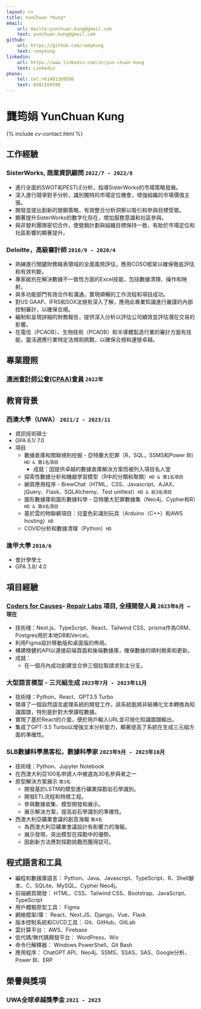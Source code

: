 ```yaml
---
layout: cv
title: YunChuan *Kung*
email:
    url: mailto:yunchuan.kung@gmail.com
    text: yunchuan.kung@gmail.com
github:
    url: https://github.com/remykung
    text: remykung
linkedin:
    url: https://www.linkedin.com/in/yun-chuan-kung
    text: Linkedin
phone:
    tel: tel:+61481169598
    text: 0481169598
---
```


# 龔筠娟 YunChuan **Kung**

<!--
include contact information from the front matter
Supported arguments:
    - homepage: url, text
    - phone
    - email
-->

{% include cv-contact.html %}

<!--
print format: use --- to separate pages
-->

## 工作經驗

### **SisterWorks, 商業資訊顧問** `2022/7 - 2022/8`

- 進行全面的SWOT和PESTLE分析，指導SisterWorks的市場策略發展。
- 深入進行競爭對手分析，識別獨特的市場定位機會，增強組織的市場價值主張。
- 開發並提出創新的營銷策略，有效整合分析洞察以吸引和參與目標受眾。
- 顯著提升SisterWorks的數字化存在，增加服務意識和社區參與。
- 與非營利團隊密切合作，使營銷計劃與組織目標保持一致，有助於市場定位和社區影響的顯著提升。

### **Deloitte，高級審計師** `2016/9 - 2020/4`

- 熟練進行關鍵財務報表領域的全面風險評估，應用COSO框架以確保徹底評估和有效判斷。
- 專家級別在解決數據不一致性方面的Excel技能，包括數據清理、操作和映射。
- 與多功能部門有效合作和溝通，實現順暢的工作流程和項目成功。
- 對US GAAP、IFRS和SOX法規有深入了解，應用此專業知識進行嚴謹的內部控制審計，以確保合規。
- 編制和呈現詳細的財務報告，提供深入分析以評估公司績效並評估潛在交易的影響。
- 在電信（PCAOB）、生物技術（PCAOB）和半導體製造行業的審計方面有技能，靈活適應行業特定法規和挑戰，以確保合規和運營卓越。

## 專業證照

### **[澳洲會計師公會(CPAA)會員](https://www.cpaaustralia.com.au)** `2022年`

## 教育背景

### **西澳大學（UWA）** `2021/2 - 2023/11`

- 資訊技術碩士
- GPA 6.1/ 7.0
- 項目
    - 數據倉庫和關聯規則挖掘 - 亞特蘭大犯罪（R，SQL，SSMS和Power BI）`HD & 第1名項目`
        - 成就：因提供卓越的數據倉庫解決方案而被列入項目名人堂
    - 探索性數據分析和機器學習模型（R中的分類和聚類）`HD & 第1名項目`
    - 網頁應用程序 - BrewChat（HTML、CSS、Javascript、AJAX、jQuery、Flask、SQLAlchemy、Test unittest）`HD & 前3名項目`
    - 圖形數據庫和圖形數據科學 - 亞特蘭大犯罪數據集（Neo4j、Cypher和R）`HD & 第4名項目`
    - 基於雲的物聯網項目：兒童色彩識別玩具（Arduino（C++）和AWS hosting）`HD`
    - COVID分析和數據清理（Python）`HD`

### **逢甲大學** `2016/6`

- 會計學學士
- GPA 3.8/ 4.0

## 項目經驗

### **[Coders for Causes](https://codersforcauses.org)- [Repair Labs](https://github.com/codersforcauses/repair-labs) 項目, 全棧開發人員** `2023年6月 – 現在`

- 技術棧：Next.js、TypeScript、React、Tailwind CSS、prisma作為ORM、Postgres用於本地DB和Vercel。
- 利用Figma設計移動版和桌面版的佈局。
- 構建穩健的API以連接前端頁面和後端數據庫，確保數據的順利檢索和更新。
- 成就：
    - 在一個月內成功創建並合併三個拉取請求到主分支。

### **大型語言模型 - 三元組生成** `2023年7月 - 2023年11月`

- 技術棧：Python、React、GPT3.5 Turbo
- 領導了一個自然語言處理系統的開發工作，該系統能將非結構化文本轉換為知識圖譜，特別是針對大學課程數據。
- 實現了基於React的介面，便於用戶輸入URL並可視化知識圖譜輸出。
- 集成了GPT-3.5 Turbo以增強文本分析能力，顯著提高了系統在生成三元組方面的準確性。

### **SLB數據科學黑客松，數據科學家** `2023年9月 - 2023年10月`
- 技術棧：Python、Jupyter Notebook
- 在西澳大利亞100名申請人中被選為30名參與者之一
- 原型解決方案展示 `第3名`
    - 開發基於LSTM的模型進行礦業探勘岩石學識別。
    - 開發ETL流程和特徵工程。
    - 參與數據收集、模型開發和展示。
    - 展示解決方案，提高岩石學識別的準確性。
- 西澳大利亞礦業會議的創意海報 `第4名`
    - 為西澳大利亞礦業會議設計有影響力的海報。
    - 展示發現，突出模型在探勘中的優勢。
    - 因創新方法應對探勘挑戰而獲得認可。

## 程式語言和工具
- 編程和數據庫語言： Python、Java、Javascript、TypeScript、R、Shell腳本、C、SQLite、MySQL、Cypher Neo4j。
- 前端網頁開發： HTML、CSS、Tailwind CSS、Bootstrap、JavaScript、TypeScript
- 用戶體驗原型工具： Figma
- 網絡框架/庫： React、Next.JS、Django、Vue、Flask
- 版本控制系統和CI/CD工具： Git、GitHub、GitLab
- 雲計算平台： AWS、Firebase
- 低代碼/無代碼開發平台： WordPress、Wix
- 命令行解釋器： Windows PowerShell、Git Bash
- 應用程序： ChatGPT API、Neo4j、SSMS、SSAS、SAS、Google分析、Power BI、ERP

## 榮譽與獎項

### **UWA全球卓越獎學金** `2021 - 2023`




